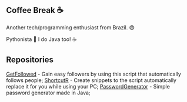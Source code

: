 ## Coffee Break ☕

Another tech/programming enthusiast from Brazil. 😄

Pythonista 🐍
I do Java too! ☕

## Repositories
[GetFollowed](https://github.com/Shaunters/GetFollowed) - Gain easy followers by using this script that automatically follows people;
[ShortcutR](https://github.com/Shaunters/ShortcutR) - Create snippets to the script automatically replace it for you while using your PC;
[PasswordGenerator](https://github.com/Shaunters/PasswordGenerator) - Simple password generator made in Java;
